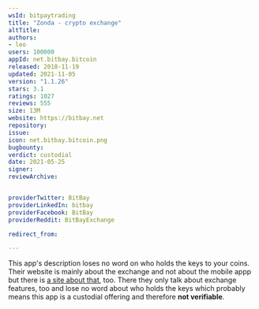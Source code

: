 ```yaml
---
wsId: bitpaytrading
title: "Zonda - crypto exchange"
altTitle: 
authors:
- leo
users: 100000
appId: net.bitbay.bitcoin
released: 2018-11-19
updated: 2021-11-05
version: "1.1.26"
stars: 3.1
ratings: 1027
reviews: 555
size: 13M
website: https://bitbay.net
repository: 
issue: 
icon: net.bitbay.bitcoin.png
bugbounty: 
verdict: custodial
date: 2021-05-25
signer: 
reviewArchive:


providerTwitter: BitBay
providerLinkedIn: bitbay
providerFacebook: BitBay
providerReddit: BitBayExchange

redirect_from:

---
```



This app's description loses no word on who holds the keys to your coins. Their
website is mainly about the exchange and not about the mobile appp but there is
[a site about that](https://bitbay.net/en/mobile), too. There they only talk
about exchange features, too and lose no word about who holds the keys which
probably means this app is a custodial offering and therefore **not verifiable**.

